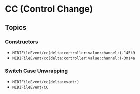 # CC (Control Change)

## Topics

### Constructors

- ``MIDIFileEvent/cc(delta:controller:value:channel:)-145k9``
- ``MIDIFileEvent/cc(delta:controller:value:channel:)-3m14a``

### Switch Case Unwrapping

- ``MIDIFileEvent/cc(delta:event:)``
- ``MIDIFileEvent/CC``
